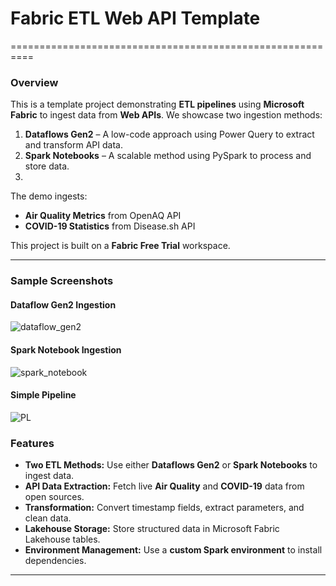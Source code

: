 # Fabric ETL Web API Template
==========================================================

### Overview
This is a template project demonstrating **ETL pipelines** using **Microsoft Fabric** to ingest data from **Web APIs**. We showcase two ingestion methods:

1. **Dataflows Gen2** – A low-code approach using Power Query to extract and transform API data.
2. **Spark Notebooks** – A scalable method using PySpark to process and store data.
3. 

The demo ingests:
- **Air Quality Metrics** from OpenAQ API
- **COVID-19 Statistics** from Disease.sh API

This project is built on a **Fabric Free Trial** workspace.

---

### Sample Screenshots
#### Dataflow Gen2 Ingestion
![dataflow_gen2](https://github.com/user-attachments/assets/67d85104-e50d-44ef-ada3-4c30a2d78596)

#### Spark Notebook Ingestion
![spark_notebook](https://github.com/user-attachments/assets/38a6c923-e291-4cf1-812c-d6b07572f163)


#### Simple Pipeline
![PL](https://github.com/user-attachments/assets/25a31820-efe2-4ddf-8744-f304e89f4d0d)


### Features
- **Two ETL Methods:** Use either **Dataflows Gen2** or **Spark Notebooks** to ingest data.
- **API Data Extraction:** Fetch live **Air Quality** and **COVID-19** data from open sources.
- **Transformation:** Convert timestamp fields, extract parameters, and clean data.
- **Lakehouse Storage:** Store structured data in Microsoft Fabric Lakehouse tables.
- **Environment Management:** Use a **custom Spark environment** to install dependencies.
---

